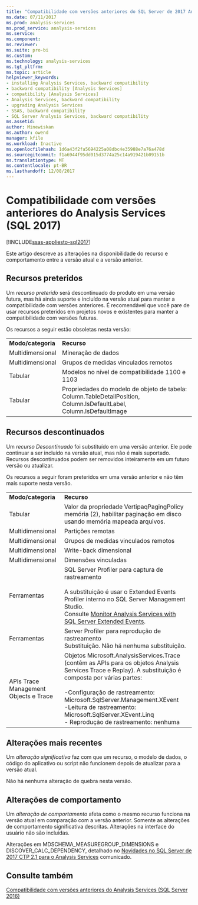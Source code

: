 ```yaml
---
title: "Compatibilidade com versões anteriores do SQL Server de 2017 Analysis Services | Microsoft Docs"
ms.date: 07/11/2017
ms.prod: analysis-services
ms.prod_service: analysis-services
ms.service: 
ms.component: 
ms.reviewer: 
ms.suite: pro-bi
ms.custom: 
ms.technology: analysis-services
ms.tgt_pltfrm: 
ms.topic: article
helpviewer_keywords:
- installing Analysis Services, backward compatibility
- backward compatibility [Analysis Services]
- compatibility [Analysis Services]
- Analysis Services, backward compatibility
- upgrading Analysis Services
- SSAS, backward compatibility
- SQL Server Analysis Services, backward compatibility
ms.assetid: 
author: Minewiskan
ms.author: owend
manager: kfile
ms.workload: Inactive
ms.openlocfilehash: 1d6a43f2fa5694225a08dbc4e35988e7a76a478d
ms.sourcegitcommit: f1a6944f95dd015d3774a25c14a919421b09151b
ms.translationtype: MT
ms.contentlocale: pt-BR
ms.lasthandoff: 12/08/2017
---
```

# <a name="analysis-services-backward-compatibility-sql-2017"></a>Compatibilidade com versões anteriores do Analysis Services (SQL 2017)
[!INCLUDE[ssas-appliesto-sql2017](../includes/ssas-appliesto-sql2017.md)]

Este artigo descreve as alterações na disponibilidade do recurso e comportamento entre a versão atual e a versão anterior.

## <a name="deprecated-features"></a>Recursos preteridos
Um *recurso preterido* será descontinuado do produto em uma versão futura, mas há ainda suporte e incluído na versão atual para manter a compatibilidade com versões anteriores. É recomendável que você pare de usar recursos preteridos em projetos novos e existentes para manter a compatibilidade com versões futuras.

Os recursos a seguir estão obsoletas nesta versão:
  
|||  
|-|-|  
|**Modo/categoria**|**Recurso**|
|Multidimensional|Mineração de dados|
|Multidimensional|Grupos de medidas vinculados remotos|
|Tabular|Modelos no nível de compatibilidade 1100 e 1103|
|Tabular|Propriedades do modelo de objeto de tabela: Column.TableDetailPosition, Column.IsDefaultLabel, Column.IsDefaultImage|


## <a name="discontinued-features"></a>Recursos descontinuados
Um *recurso Descontinuado* foi substituído em uma versão anterior. Ele pode continuar a ser incluído na versão atual, mas não é mais suportado. Recursos descontinuados podem ser removidos inteiramente em um futuro versão ou atualizar.

Os recursos a seguir foram preteridos em uma versão anterior e não têm mais suporte nesta versão.
  
|||  
|-|-|  
|**Modo/categoria**|**Recurso**|  
|Tabular|Valor da propriedade VertipaqPagingPolicy memória (2), habilitar paginação em disco usando memória mapeada arquivos.|
|Multidimensional|Partições remotas|  
|Multidimensional|Grupos de medidas vinculados remotos|  
|Multidimensional|Write-back dimensional|  
|Multidimensional|Dimensões vinculadas|
|Ferramentas|SQL Server Profiler para captura de rastreamento<br /><br /> A substituição é usar o Extended Events Profiler interno no SQL Server Management Studio.  <br /> Consulte [Monitor Analysis Services with SQL Server Extended Events](../analysis-services/instances/monitor-analysis-services-with-sql-server-extended-events.md).|  
|Ferramentas|Server Profiler para reprodução de rastreamento <br />Substituição. Não há nenhuma substituição.|  
|APIs Trace Management Objects e Trace|Objetos Microsoft.AnalysisServices.Trace (contêm as APIs para os objetos Analysis Services Trace e Replay). A substituição é composta por várias partes:<br /><br /> -Configuração de rastreamento: Microsoft.SqlServer.Management.XEvent<br />-Leitura de rastreamento: Microsoft.SqlServer.XEvent.Linq<br />-   Reprodução de rastreamento: nenhuma|  

## <a name="breaking-changes"></a>Alterações mais recentes
Um *alteração significativa* faz com que um recurso, o modelo de dados, o código do aplicativo ou script não funcionem depois de atualizar para a versão atual.

Não há nenhuma alteração de quebra nesta versão.

## <a name="behavior-changes"></a>Alterações de comportamento
Um *alteração de comportamento* afeta como o mesmo recurso funciona na versão atual em comparação com a versão anterior. Somente as alterações de comportamento significativa descritas. Alterações na interface do usuário não são incluídas.

Alterações em MDSCHEMA_MEASUREGROUP_DIMENSIONS e DISCOVER_CALC_DEPENDENCY, detalhado no [Novidades no SQL Server de 2017 CTP 2.1 para o Analysis Services](https://blogs.msdn.microsoft.com/analysisservices/2017/05/18/whats-new-in-sql-server-2017-ctp-2-1-for-analysis-services/) comunicado.


## <a name="see-also"></a>Consulte também
[Compatibilidade com versões anteriores do Analysis Services (SQL Server 2016)](analysis-services-backward-compatibility.md)

